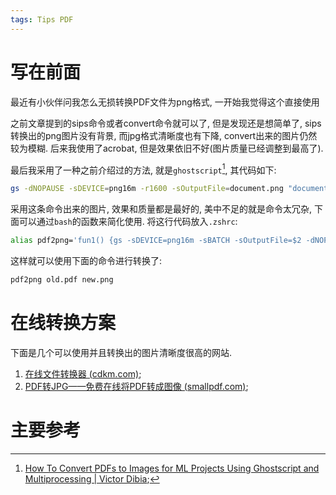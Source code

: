 ```yaml
---
tags: Tips PDF
---
```


# 写在前面

最近有小伙伴问我怎么无损转换PDF文件为png格式, 一开始我觉得这个直接使用

之前文章提到的sips命令或者convert命令就可以了, 但是发现还是想简单了, sips转换出的png图片没有背景, 而jpg格式清晰度也有下降, convert出来的图片仍然较为模糊. 后来我使用了acrobat, 但是效果依旧不好(图片质量已经调整到最高了). 



最后我采用了一种之前介绍过的方法, 就是`ghostscript`[^1], 其代码如下:

```bash
gs -dNOPAUSE -sDEVICE=png16m -r1600 -sOutputFile=document.png "document.pdf" -dBATCH
```

采用这条命令出来的图片, 效果和质量都是最好的, 美中不足的就是命令太冗杂, 下面可以通过`bash`的函数来简化使用. 将这行代码放入`.zshrc`: 

```bash
alias pdf2png='fun1() {gs -sDEVICE=png16m -sBATCH -sOutputFile=$2 -dNOPAUSE -r1600 $1;}; fun1'
```

这样就可以使用下面的命令进行转换了:

```bash
pdf2png old.pdf new.png
```





# 在线转换方案

下面是几个可以使用并且转换出的图片清晰度很高的网站. 

1.   [在线文件转换器 (cdkm.com)](https://cdkm.com/cn/);
2.   [PDF转JPG——免费在线将PDF转成图像 (smallpdf.com)](https://smallpdf.com/cn/pdf-to-jpg);





# 主要参考

[^1]: [How To Convert PDFs to Images for ML Projects Using Ghostscript and Multiprocessing \| Victor Dibia](https://victordibia.com/blog/pdf-img/);